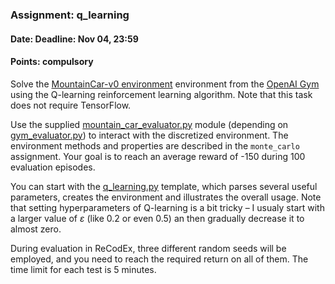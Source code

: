 ### Assignment: q_learning
#### Date: Deadline: Nov 04, 23:59
#### Points: **compulsory**

Solve the [MountainCar-v0 environment](https://gym.openai.com/envs/MountainCar-v0)
environment from the [OpenAI Gym](https://gym.openai.com/) using the Q-learning
reinforcement learning algorithm. Note that this task does not require
TensorFlow.

Use the supplied [mountain_car_evaluator.py](https://github.com/ufal/npfl122/tree/past-1819/labs/03/mountain_car_evaluator.py)
module (depending on [gym_evaluator.py](https://github.com/ufal/npfl122/tree/past-1819/labs/02/gym_evaluator.py))
to interact with the discretized environment. The environment
methods and properties are described in the `monte_carlo` assignment.
Your goal is to reach an average reward of -150 during 100 evaluation episodes.

You can start with the [q_learning.py](https://github.com/ufal/npfl122/tree/past-1819/labs/03/q_learning.py)
template, which parses several useful parameters, creates the environment
and illustrates the overall usage. Note that setting hyperparameters of
Q-learning is a bit tricky – I usualy start with a larger value of $ε$ (like 0.2
or even 0.5) an then gradually decrease it to almost zero.

During evaluation in ReCodEx, three different random seeds will be employed, and
you need to reach the required return on all of them. The time limit for each
test is 5 minutes.
